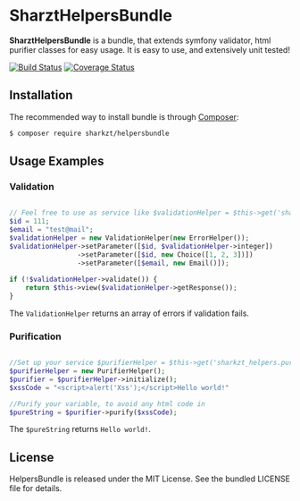 SharztHelpersBundle
===========

**SharztHelpersBundle** is a bundle, that extends symfony validator, html purifier classes for easy usage. It is easy to use, and
extensively unit tested!

[![Build Status](https://travis-ci.org/sharkzt/HelpersBundle.svg?branch=master)](https://travis-ci.org/sharkzt/HelpersBundle)
[![Coverage Status](https://coveralls.io/repos/github/Sharkzt/HelpersBundle/badge.svg)](https://coveralls.io/github/Sharkzt/HelpersBundle)

Installation
------------

The recommended way to install bundle is through
[Composer](http://getcomposer.org/):

```bash
$ composer require sharkzt/helpersbundle
```


Usage Examples
--------------

### Validation

``` php

// Feel free to use as service like $validationHelper = $this->get('sharkzt_helpers.validation_helper');
$id = 111;
$email = "test@mail";
$validationHelper = new ValidationHelper(new ErrorHelper());
$validationHelper->setParameter([$id, $validationHelper->integer])
                 ->setParameter([$id, new Choice([1, 2, 3])])
                 ->setParameter([$email, new Email()]);
                 
if (!$validationHelper->validate()) {
    return $this->view($validationHelper->getResponse());
}
```

The `ValidationHelper` returns an array of errors if validation fails.

### Purification

``` php

//Set up your service $purifierHelper = $this->get('sharkzt_helpers.purifier_helper');
$purifierHelper = new PurifierHelper();
$purifier = $purifierHelper->initialize();
$xssCode = "<script>alert('Xss');</script>Hello world!"

//Purify your variable, to avoid any html code in
$pureString = $purifier->purify($xssCode);

```

The `$pureString` returns `Hello world!`.

License
-------

HelpersBundle is released under the MIT License. See the bundled LICENSE file for
details.
